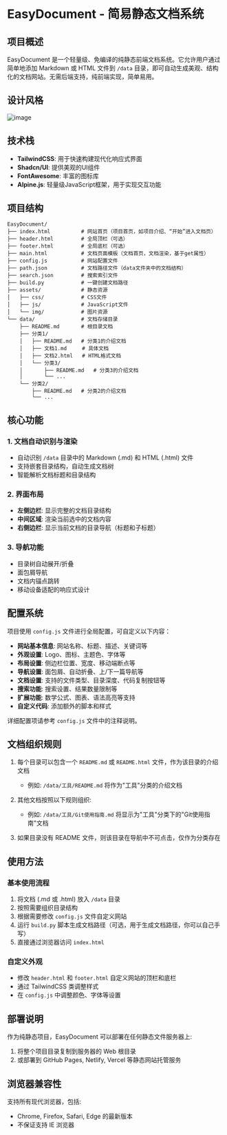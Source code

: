 # EasyDocument - 简易静态文档系统

## 项目概述

EasyDocument 是一个轻量级、免编译的纯静态前端文档系统。它允许用户通过简单地添加 Markdown 或 HTML 文件到 `/data` 目录，即可自动生成美观、结构化的文档网站。无需后端支持，纯前端实现，简单易用。

## 设计风格

![image](https://github.com/user-attachments/assets/f9a14da2-d50a-421d-8805-de2eda484da8)


## 技术栈

- **TailwindCSS**: 用于快速构建现代化响应式界面
- **Shadcn/UI**: 提供美观的UI组件
- **FontAwesome**: 丰富的图标库
- **Alpine.js**: 轻量级JavaScript框架，用于实现交互功能

## 项目结构

```
EasyDocument/
├── index.html          # 网站首页（项目首页，如项目介绍、“开始”进入文档页）
├── header.html         # 全局顶栏（可选）
├── footer.html         # 全局底栏（可选）
├── main.html           # 文档页面模板（文档首页，文档渲染，基于get属性）
├── config.js           # 网站配置文件
├── path.json           # 文档路径文件（data文件夹中的文档结构）
├── search.json         # 搜索索引文件
├── build.py            # 一键创建文档路径
├── assets/             # 静态资源
│   ├── css/            # CSS文件
│   ├── js/             # JavaScript文件
│   └── img/            # 图片资源
└── data/               # 文档存储目录
    ├── README.md       # 根目录文档
    ├── 分类1/
    │   ├── README.md   # 分类1的介绍文档
    │   ├── 文档1.md     # 具体文档
    │   ├── 文档2.html   # HTML格式文档
    │   └── 分类3/
    │       ├── README.md   # 分类3的介绍文档
    │       └── ...
    └── 分类2/
        ├── README.md   # 分类2的介绍文档
        └── ...
```

## 核心功能

### 1. 文档自动识别与渲染

- 自动识别 `/data` 目录中的 Markdown (.md) 和 HTML (.html) 文件
- 支持嵌套目录结构，自动生成文档树
- 智能解析文档标题和目录结构

### 2. 界面布局

- **左侧边栏**: 显示完整的文档目录结构
- **中间区域**: 渲染当前选中的文档内容
- **右侧边栏**: 显示当前文档的目录导航（标题和子标题）

### 3. 导航功能

- 目录树自动展开/折叠
- 面包屑导航
- 文档内锚点跳转
- 移动设备适配的响应式设计

## 配置系统

项目使用 `config.js` 文件进行全局配置，可自定义以下内容：

- **网站基本信息**: 网站名称、标题、描述、关键词等
- **外观设置**: Logo、图标、主题色、字体等
- **布局设置**: 侧边栏位置、宽度、移动端断点等
- **导航设置**: 面包屑、自动折叠、上/下一篇导航等
- **文档设置**: 支持的文件类型、目录深度、代码复制按钮等
- **搜索功能**: 搜索设置、结果数量限制等
- **扩展功能**: 数学公式、图表、语法高亮等支持
- **自定义代码**: 添加额外的脚本和样式

详细配置项请参考 `config.js` 文件中的注释说明。

## 文档组织规则

1. 每个目录可以包含一个 `README.md` 或 `README.html` 文件，作为该目录的介绍文档
   - 例如: `/data/工具/README.md` 将作为"工具"分类的介绍文档
   
2. 其他文档按照以下规则组织:
   - 例如: `/data/工具/Git使用指南.md` 将显示为"工具"分类下的"Git使用指南"文档
   
3. 如果目录没有 README 文件，则该目录在导航中不可点击，仅作为分类存在

## 使用方法

### 基本使用流程

1. 将文档 (.md 或 .html) 放入 `/data` 目录
2. 按照需要组织目录结构
3. 根据需要修改 `config.js` 文件自定义网站
4. 运行 `build.py` 脚本生成文档路径（可选，用于生成文档路径，你可以自己手写）
5. 直接通过浏览器访问 `index.html`

### 自定义外观

- 修改 `header.html` 和 `footer.html` 自定义网站的顶栏和底栏
- 通过 TailwindCSS 类调整样式
- 在 `config.js` 中调整颜色、字体等设置

## 部署说明

作为纯静态项目，EasyDocument 可以部署在任何静态文件服务器上:

1. 将整个项目目录复制到服务器的 Web 根目录
2. 或部署到 GitHub Pages, Netlify, Vercel 等静态网站托管服务

## 浏览器兼容性

支持所有现代浏览器，包括:
- Chrome, Firefox, Safari, Edge 的最新版本
- 不保证支持 IE 浏览器
